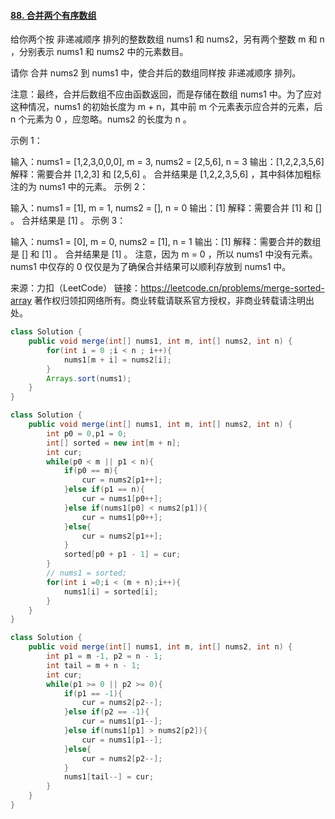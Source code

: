 #### [88. 合并两个有序数组](https://leetcode.cn/problems/merge-sorted-array/)

给你两个按 非递减顺序 排列的整数数组 nums1 和 nums2，另有两个整数 m 和 n ，分别表示 nums1 和 nums2 中的元素数目。

请你 合并 nums2 到 nums1 中，使合并后的数组同样按 非递减顺序 排列。

注意：最终，合并后数组不应由函数返回，而是存储在数组 nums1 中。为了应对这种情况，nums1 的初始长度为 m + n，其中前 m 个元素表示应合并的元素，后 n 个元素为 0 ，应忽略。nums2 的长度为 n 。

 

示例 1：

输入：nums1 = [1,2,3,0,0,0], m = 3, nums2 = [2,5,6], n = 3
输出：[1,2,2,3,5,6]
解释：需要合并 [1,2,3] 和 [2,5,6] 。
合并结果是 [1,2,2,3,5,6] ，其中斜体加粗标注的为 nums1 中的元素。
示例 2：

输入：nums1 = [1], m = 1, nums2 = [], n = 0
输出：[1]
解释：需要合并 [1] 和 [] 。
合并结果是 [1] 。
示例 3：

输入：nums1 = [0], m = 0, nums2 = [1], n = 1
输出：[1]
解释：需要合并的数组是 [] 和 [1] 。
合并结果是 [1] 。
注意，因为 m = 0 ，所以 nums1 中没有元素。nums1 中仅存的 0 仅仅是为了确保合并结果可以顺利存放到 nums1 中。

来源：力扣（LeetCode）
链接：https://leetcode.cn/problems/merge-sorted-array
著作权归领扣网络所有。商业转载请联系官方授权，非商业转载请注明出处。



```java
class Solution {
    public void merge(int[] nums1, int m, int[] nums2, int n) {
        for(int i = 0 ;i < n ; i++){
            nums1[m + i] = nums2[i];
        }
        Arrays.sort(nums1);
    }
}
```

```java
class Solution {
    public void merge(int[] nums1, int m, int[] nums2, int n) {
        int p0 = 0,p1 = 0;
        int[] sorted = new int[m + n];
        int cur;
        while(p0 < m || p1 < n){
            if(p0 == m){
                cur = nums2[p1++];
            }else if(p1 == n){
                cur = nums1[p0++];
            }else if(nums1[p0] < nums2[p1]){
                cur = nums1[p0++];
            }else{
                cur = nums2[p1++];
            }
            sorted[p0 + p1 - 1] = cur;
        }
        // nums1 = sorted;
        for(int i =0;i < (m + n);i++){
            nums1[i] = sorted[i];
        }
    }
}
```

```java
class Solution {
    public void merge(int[] nums1, int m, int[] nums2, int n) {
        int p1 = m -1, p2 = n - 1;
        int tail = m + n - 1;
        int cur;
        while(p1 >= 0 || p2 >= 0){
            if(p1 == -1){
                cur = nums2[p2--];
            }else if(p2 == -1){
                cur = nums1[p1--];
            }else if(nums1[p1] > nums2[p2]){
                cur = nums1[p1--];
            }else{
                cur = nums2[p2--];
            }
            nums1[tail--] = cur;
        }
    }
}
```

